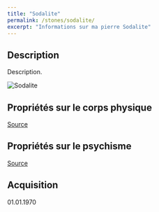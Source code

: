 ```yaml
---
title: "Sodalite"
permalink: /stones/sodalite/
excerpt: "Informations sur ma pierre Sodalite"
---
```


## Description
Description.

![Sodalite](/images/stones//images/Sodalite_Africa_2010.jpg.jpg "Sodalite")

## Propriétés sur le corps physique


[Source](https://)


## Propriétés sur le psychisme


[Source](https://)

## Acquisition


01.01.1970
